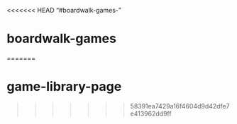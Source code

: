 <<<<<<< HEAD
“#boardwalk-games-”
# boardwalk-games
=======
# game-library-page
>>>>>>> 58391ea7429a16f4604d9d42dfe7e413962dd9ff
